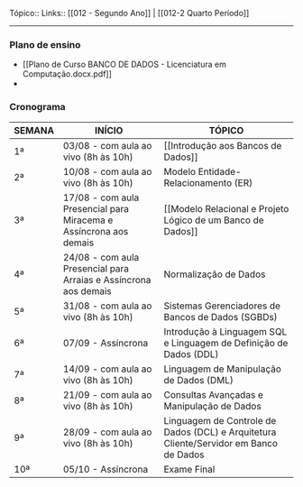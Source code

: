 Tópico::
Links:: [[012 - Segundo Ano]] | [[012-2 Quarto Período]]

---
### Plano de ensino
- [[Plano de Curso BANCO DE DADOS - Licenciatura em Computação.docx.pdf]]
- 
### Cronograma

| SEMANA | INÍCIO                                                            | TÓPICO                                                                                |
| ------ | ----------------------------------------------------------------- | ------------------------------------------------------------------------------------- |
| 1ª     | 03/08 - com aula ao vivo (8h às 10h)                              | [[Introdução aos Bancos de Dados]]                                                    |
| 2ª     | 10/08 - com aula ao vivo (8h às 10h)                              | Modelo Entidade-Relacionamento (ER)                                                   |
| 3ª     | 17/08 - com aula Presencial para Miracema e Assíncrona aos demais | [[Modelo Relacional e Projeto Lógico de um Banco de Dados]]                           |
| 4ª     | 24/08 - com aula Presencial para Arraias e Assíncrona aos demais  | Normalização de Dados                                                                 |
| 5ª     | 31/08 - com aula ao vivo (8h às 10h)                              | Sistemas Gerenciadores de Bancos de Dados (SGBDs)                                     |
| 6ª     | 07/09 - Assíncrona                                                | Introdução à Linguagem SQL e Linguagem de Definição de Dados (DDL)                    |
| 7ª     | 14/09 - com aula ao vivo (8h às 10h)                              | Linguagem de Manipulação de Dados (DML)                                               |
| 8ª     | 21/09 - com aula ao vivo (8h às 10h)                              | Consultas Avançadas e Manipulação de Dados                                            |
| 9ª     | 28/09 - com aula ao vivo (8h às 10h)                              | Linguagem de Controle de Dados (DCL) e Arquitetura Cliente/Servidor em Banco de Dados |
| 10ª    | 05/10 - Assíncrona                                                | Exame Final                                                                           |